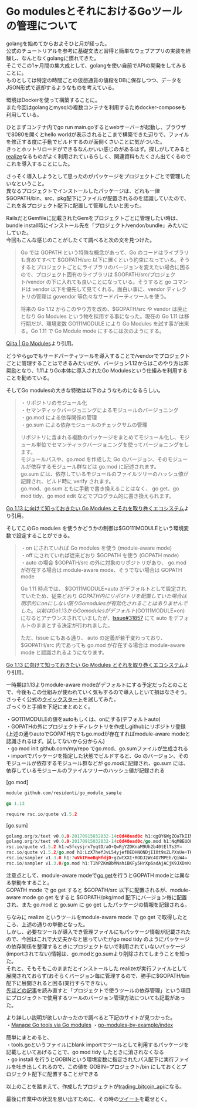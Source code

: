 # Go modulesとそれにおけるGoツールの管理について

golangを始めてからおよそひと月が経った。  
公式のチュートリアルを参考に基礎文法と習得と簡単なウェブアプリの実装を経験し、なんとなくgolangに慣れてきた。  
そこでこの1ヶ月間の集大成として、golangを使い自前でAPIの開発をしてみることに。  
ものとしては特定の時間ごとの仮想通貨の値段をDBに保存しつつ、データをJSON形式で返却するようなものを考えている。  

環境はDockerを使って構築することに。  
また今回はgolangとmysqlの複数コンテナを利用するためdocker-composeも利用している。  

ひとまずコンテナ内でgo run main.goするとwebサーバーが起動し、ブラウザで8080を開くとhello worldが表示されるとこまで構築できた辺りで、ファイルを修正する度に手動でビルドするのが面倒くさいことに気がついた。  
きっとホットリロードができるなんかいい感じのがあるはず。探しがしてみると[realize](https://github.com/oxequa/realize)なるものがよく利用されているらしく、関連資料もたくさん出てくるのでこれを導入することにした。  

さっそく導入しようとして思ったのがパッケージをプロジェクトごとで管理したいなということ。  
異なるプロジェクトでインストールしたパッケージは、どれも一律$GOPATH/bin、src、pkg配下にファイルが配置されるのを認識していたので、これを各プロジェクト配下に配置して管理したいと思った。  

RailsだとGemfileに記載されたGemをプロジェクトごとに管理したい時は、bundle install時にインストール先を「プロジェクト/vendor/bundle」みたいにしていた。  
今回もこんな感じのことがしたくて調べると次の文を見つけた。

> Go では GOPATH という特殊な概念があって、Go のコードはライブラリも含めてすべて $GOPATH/src 以下に置くという約束になっている。そうするとプロジェクトごとにライブラリのバージョンを変えたい場合に困るので、プロジェクト固有のライブラリは $GOPATH/src/プロジェクト/vendor の下に入れても良いことになっている。そうすると go コマンドは vendor 以下を優先して見てくれる。面白い事に、vendor ディレクトリの管理は govendor 等色々なサードパーティツールを使う。
>
> 将来の Go 1.12 からこのやり方を改め、$GOPATH/src や vendor は廃止となり Go Modules という物を採用する事になった。現在の Go 1.11 は移行期だが、環境変数 GO111MODULE により Go Modules を試す事が出来る。Go 1.11 で Go Module mode にするには次のようにする。

[Qiita | Go Modules](https://qiita.com/propella/items/e49bccc88f3cc2407745)より引用。

どうやらgoでもサードパーティツールを導入することで/vendorでプロジェクトごとに管理することはできるみたいだが、バージョン1.12からはこのやり方は非奨励となり、1.11よりGo本体に導入されたGo Modulesという仕組みを利用することを勧めている。

そしてGo modulesの大きな特徴は以下のようなものになるらしい。

> ・リポジトリのモジュール化  
> ・セマンティックバージョニングによるモジュールのバージョニング  
> ・go.mod による依存関係の管理  
> ・go.sum による依存モジュールのチェックサムの管理  
> 
> リポジトリに含まれる複数のパッケージをまとめてモジュール化し、モジュール単位でセマンティックバージョニングを使ってバージョニングをします。  
> モジュールパスや、go.mod を作成した Go のバージョン、そのモジュールが依存するモジュール群などは go.mod に記述されます。  
> go.sum には、依存しているモジュールのファイルツリーのハッシュ値が記録され、ビルド時に verify されます。  
> go.mod、go.sum ともに手動で書き換えることはなく、 go get、go mod tidy、go mod edit などでプログラム的に書き換えられます。 

[Go 1.13 に向けて知っておきたい Go Modules とそれを取り巻くエコシステム](https://syfm.hatenablog.com/entry/2019/08/10/170730)より引用。

そしてこのGo modules を使うかどうかの制御は$GO111MODULEという環境変数で設定することができる。

> ・on にされていれば Go modules を使う (module-aware mode)  
> ・off にされていれば従来どおり $GOPATH を使う (GOPATH mode)  
> ・auto の場合 $GOPATH/src の外に対象のリポジトリがあり、 go.mod が存在する場合は module-aware mode、そうでない場合は GOPATH mode  
>
> Go 1.11 時点では、 $GO111MODULE=auto がデフォルトとして設定されていたため、従来どおり $GOPATH 内にリポジトリを配置していた場合は明示的に on にしない限り Go modules が有効化されることはありませんでした。  
> 以前は Go 1.13 から Go modules がデフォルト ($GO111MODULE=on) になるとアナウンスされていましたが、[Issue#31857](https://github.com/golang/go/issues/31857) にて auto をデフォルトのままとする決定が行われました。  
>
> ただ、Issue にもある通り、 auto の定義が若干変わっており、 $GOPATH/src 内であっても go.mod が存在する場合は module-aware mode と認識されるようになります。  

[Go 1.13 に向けて知っておきたい Go Modules とそれを取り巻くエコシステム](https://syfm.hatenablog.com/entry/2019/08/10/170730)より引用。

一時期は1.13よりmodule-aware modeがデフォルトにする予定だったとのことで、今後もこの仕組みが使われていく気もするので導入しといて損はなさそう。  
さっそく公式の[クイックスタート](https://github.com/golang/go/wiki/Modules#quick-start)を試してみた。  
ざっくりと手順を下記にまとめとく。  

・GO111MODULEの値をautoもしくは、onにする(デフォルトauto)  
・GOPATHの外にプロジェクトディレクトリを作成しgithubにリポジトリ登録(上述の通りautoでGOPATH内でもgo.modが存在すればmodule-aware modeと認識されるはず。試してないから分からん)  
・go mod init github.com/my/repo でgo.mod、go.sumファイルが生成される  
・importでパッケージを指定した状態でビルドすると、Go のバージョン、そのモジュールが依存するモジュール群などが go.modに記録され、go.sum には、依存しているモジュールのファイルツリーのハッシュ値が記録される  


[go.mod]
```go
module github.com/residenti/go_module_sample

go 1.13

require rsc.io/quote v1.5.2
```

[go.sum]
```go
golang.org/x/text v0.0.0-20170915032832-14c0d48ead0c h1:qgOY6WgZOaTkIIMiVjBQcw93ERBE4m30iBm00nkL0i8=
golang.org/x/text v0.0.0-20170915032832-14c0d48ead0c/go.mod h1:NqM8EUOU14njkJ3fqMW+pc6Ldnwhi/IjpwHt7yyuwOQ=
rsc.io/quote v1.5.2 h1:w5fcysjrx7yqtD/aO+QwRjYZOKnaM9Uh2b40tElTs3Y=
rsc.io/quote v1.5.2/go.mod h1:LzX7hefJvL54yjefDEDHNONDjII0t9xZLPXsUe+TKr0=
rsc.io/sampler v1.3.0 h1:7uVkIFmeBqHfdjD+gZwtXXI+RODJ2Wc4O7MPEh/QiW4=
rsc.io/sampler v1.3.0/go.mod h1:T1hPZKmBbMNahiBKFy5HrXp6adAjACjK9JXDnKaTXpA=
```

注意点として、module-aware modeで[go get](http://cuto.unirita.co.jp/gostudy/post/command-go-get/)を行うとGOPATH modeとは異なる挙動をすること。  
GOPATH mode で go get すると $GOPATH/src 以下に配置されるが、module-aware mode go get をすると $GOPATH/pkg/mod 配下にバージョン毎に配置され、また  go.mod と go.sum に go get したパッケージの情報を記録される。

ちなみに realize というツールをmodule-aware mode で go get で取得したところ、上述の通りの挙動となった。  
しかし、必要なツールが導入でき管理ファイルにもパッケージ情報が記載されたので、今回はこれで大丈夫かなと思っていたがgo mod tidy のようにパッケージの依存関係を整理するときにプロジェクトないで利用されていないパッケージ(importされてない)情報は、go.modとgo.sumより削除されてしまうことを知った。  
それと、そもそもこのままだとインストールした realizeが実行ファイルとして展開されておらず(おそらくバージョン毎に管理するので、勝手に$GOPATH/bin配下に展開されると困る)実行すらできない。  
[先ほどの記事](https://syfm.hatenablog.com/entry/2019/08/10/170730)を読み直すと「プロジェクトで使うツールの依存管理」という項目にプロジェクトで使用するツールのバージョン管理方法についても記載があった。  

より詳しい説明が欲しいかったので調べると下記のサイトが見つかった。  
・[Manage Go tools via Go modules](https://marcofranssen.nl/manage-go-tools-via-go-modules/)
・[go-modules-by-example/index](https://github.com/go-modules-by-example/index/blob/master/010_tools/README.md)

簡単にまとめると、  
・tools.goというファイルにblank importでツールとして利用するパッケージを記載しといてあげることで、go mod tidy したときに消されなくなる  
・go install を行うとGOBINという環境変数に指定されたパス配下に実行ファイルを吐き出しくれるので、この値を GOBIN=プロジェクト/bin にしておくとプロジェクト配下に配置することができる

以上のことを踏まえて、作成したプロジェクトが[trading_bitcoin_api](https://github.com/residenti/trading_bitcoin_api)になる。

最後に作業中の状況を思い出すために、その時の[ツイート](https://twitter.com/v_residenti/status/1210214637980934144?s=20)を載せとく。
